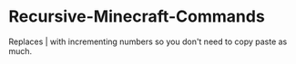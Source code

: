 # Recursive-Minecraft-Commands
Replaces | with incrementing numbers so you don't need to copy paste as much.
